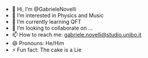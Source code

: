 - 👋 Hi, I’m @GabrieleNovelli
- 👀 I’m interested in Physics and Music
- 🌱 I’m currently learning QFT
- 💞️ I’m looking to collaborate on ...
- 📫 How to reach me: gabriele.novelli@studio.unibo.it
- 😄 Pronouns: He/Him
- ⚡ Fun fact: The cake is a Lie

<!---
GabrieleNovelli/GabrieleNovelli is a ✨ special ✨ repository because its `README.md` (this file) appears on your GitHub profile.
You can click the Preview link to take a look at your changes.
--->
